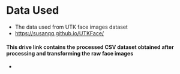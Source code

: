 # Data Used
- The data used from UTK face images dataset 
- https://susanqq.github.io/UTKFace/

#### This drive link contains the processed CSV dataset obtained after processing and transforming the raw face images 
- 

